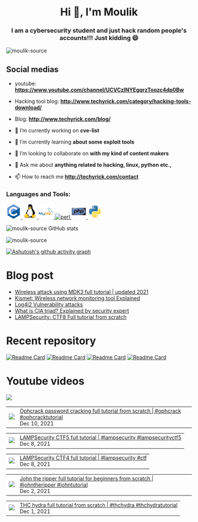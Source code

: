 <h1 align="center">Hi 👋, I'm Moulik</h1>
<h3 align="center">I am a cybersecurity student and just hack random people's accounts!!! Just kidding 😄</h3>

<p align="left"> <img src="https://komarev.com/ghpvc/?username=moulik-source&label=Profile%20views&color=0e75b6&style=flat" alt="moulik-source" /> </p> 

## Social medias
- youtube: **https://www.youtube.com/channel/UCVCzINYEgqrzToozc4dp0Bw**
- Hacking tool blog: **http://www.techyrick.com/category/hacking-tools-download/**
- Blog: **http://www.techyrick.com/blog/**

- 🔭 I’m currently working on **cve-list**

- 🌱 I’m currently learning **about some exploit tools**

- 👯 I’m looking to collaborate on **with my kind of content makers**

- 💬 Ask me about **anything related to hacking, linux, python etc.,**

- 📫 How to reach me **http://techyrick.com/contact**


<h3 align="left">Languages and Tools:</h3>
<p align="left"> <a href="https://www.cprogramming.com/" target="_blank"> <img src="https://raw.githubusercontent.com/devicons/devicon/master/icons/c/c-original.svg" alt="c" width="40" height="40"/> </a> <a href="https://www.linux.org/" target="_blank"> <img src="https://raw.githubusercontent.com/devicons/devicon/master/icons/linux/linux-original.svg" alt="linux" width="40" height="40"/> </a> <a href="https://www.mysql.com/" target="_blank"> <img src="https://raw.githubusercontent.com/devicons/devicon/master/icons/mysql/mysql-original-wordmark.svg" alt="mysql" width="40" height="40"/> </a> <a href="https://www.perl.org/" target="_blank"> <img src="https://api.iconify.design/logos-perl.svg" alt="perl" width="40" height="40"/> </a> <a href="https://www.php.net" target="_blank"> <img src="https://raw.githubusercontent.com/devicons/devicon/master/icons/php/php-original.svg" alt="php" width="40" height="40"/> </a> <a href="https://www.python.org" target="_blank"> <img src="https://raw.githubusercontent.com/devicons/devicon/master/icons/python/python-original.svg" alt="python" width="40" height="40"/> </a> </p>



![moulik-source GitHub stats](https://github-readme-stats.vercel.app/api?username=moulik-source&show_icons=true&theme=vision-friendly-dark)

<p><img align="center" src="https://github-readme-streak-stats.herokuapp.com/?user=moulik-source&theme=vision-friendly-dark" alt="moulik-source" /></p>

[![Ashutosh's github activity graph](https://activity-graph.herokuapp.com/graph?username=moulik-source&bg_color=000000&color=00ff33&line=1e00ff&point=ff0000&area=true&hide_border=true)](https://github.com/ashutosh00710/github-readme-activity-graph)

# Blog post
<!-- BLOG-POST-LIST:START -->
- [Wireless attack using MDK3 full tutorial | updated 2021](https://techyrick.com/wireless-attack-using-mdk3-full-tutorial/)
- [Kismet: Wireless network monitoring tool Explained](https://techyrick.com/kismet-wireless-network-monitoring-tool-explained/)
- [Log4j2 Vulnerability attacks](https://techyrick.com/log4j2-vulnerability-attacks/)
- [What is CIA triad? Explained by security expert](https://techyrick.com/cia-triad/)
- [LAMPSecurity: CTF8 Full tutorial from scratch](https://techyrick.com/lampsecurity-ctf8-full-tutorial/)
<!-- BLOG-POST-LIST:END -->

# Recent repository 

[![Readme Card](https://github-readme-stats.vercel.app/api/pin/?username=moulik-source&repo=ddos&theme=outrun)](https://github.com/moulik-source/ddos) 
[![Readme Card](https://github-readme-stats.vercel.app/api/pin/?username=moulik-source&repo=port-scan&theme=outrun)](https://github.com/moulik-source/port-scan)
[![Readme Card](https://github-readme-stats.vercel.app/api/pin/?username=moulik-source&repo=webcheck&theme=outrun)](https://github.com/moulik-source/webcheck)
[![Readme Card](https://github-readme-stats.vercel.app/api/pin/?username=moulik-source&repo=CEH-V11-Notes&theme=outrun)](https://github.com/moulik-source/CEH-V11-Notes)

# Youtube videos

[<img src="https://img.shields.io/badge/-Subscribe-red?style=for-the-badge&logo=youtube&logoColor=white"/>](https://www.youtube.com/channel/UCVCzINYEgqrzToozc4dp0Bw?sub_confirmation=1)

<!-- YOUTUBE:START --><table><tr><td><a href="https://www.youtube.com/watch?v=roqIJGDbPK0"><img width="140px" src="https://i.ytimg.com/vi/roqIJGDbPK0/mqdefault.jpg"></a></td>
<td><a href="https://www.youtube.com/watch?v=roqIJGDbPK0">Ophcrack password cracking full tutorial from scratch | #ophcrack #ophcracktutorial</a><br/>Dec 10, 2021</td></tr></table>
<table><tr><td><a href="https://www.youtube.com/watch?v=IxGqxO0gSiE"><img width="140px" src="https://i.ytimg.com/vi/IxGqxO0gSiE/mqdefault.jpg"></a></td>
<td><a href="https://www.youtube.com/watch?v=IxGqxO0gSiE">LAMPSecurity CTF5 full tutorial | #lampsecurity #lampsecurityctf5</a><br/>Dec 8, 2021</td></tr></table>
<table><tr><td><a href="https://www.youtube.com/watch?v=2kUCymCuSow"><img width="140px" src="https://i.ytimg.com/vi/2kUCymCuSow/mqdefault.jpg"></a></td>
<td><a href="https://www.youtube.com/watch?v=2kUCymCuSow">LAMPSecurity CTF4 full tutorial | #lampsecurity #ctf</a><br/>Dec 8, 2021</td></tr></table>
<table><tr><td><a href="https://www.youtube.com/watch?v=YCVDQmQECTk"><img width="140px" src="https://i.ytimg.com/vi/YCVDQmQECTk/mqdefault.jpg"></a></td>
<td><a href="https://www.youtube.com/watch?v=YCVDQmQECTk">John the ripper full tutorial for beginners from scratch | #johntheripper #johntutorial</a><br/>Dec 2, 2021</td></tr></table>
<table><tr><td><a href="https://www.youtube.com/watch?v=joX205fBtxk"><img width="140px" src="https://i.ytimg.com/vi/joX205fBtxk/mqdefault.jpg"></a></td>
<td><a href="https://www.youtube.com/watch?v=joX205fBtxk">THC hydra full tutorial from scratch | #thchydra #thchydratutorial</a><br/>Dec 1, 2021</td></tr></table>
<!-- YOUTUBE:END -->

